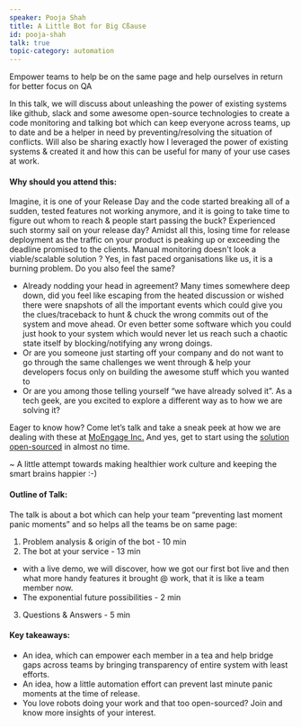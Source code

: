 ```yaml
---
speaker: Pooja Shah
title: A Little Bot for Big Cßause
id: pooja-shah
talk: true
topic-category: automation
---
```


<!--<a href="http://www.slideshare.net/Kevlin/the-error-of-our-ways">[Slides]</a>-->

Empower teams to help be on the same page and help ourselves in return for better focus on QA

In this talk, we will discuss about unleashing the power of existing systems like github, slack and some awesome open-source technologies to create a code monitoring and talking bot which can keep everyone across teams, up to date and be a helper in need by preventing/resolving the situation of conflicts. Will also be sharing exactly how I leveraged the power of existing systems & created it and how this can be useful for many of your use cases at work.

#### **Why should you attend this:**
Imagine, it is one of your Release Day and the code started breaking all of a sudden, tested features not working anymore, and it is going to take time to figure out whom to reach & people start passing the buck? Experienced such stormy sail on your release day? Amidst all this, losing time for release deployment as the traffic on your product is peaking up or exceeding the deadline promised to the clients. Manual monitoring doesn't look a viable/scalable solution ? Yes, in fast paced organisations like us, it is a burning problem. Do you also feel the same?

* Already nodding your head in agreement? Many times somewhere deep down, did you feel like escaping from the heated discussion or wished there were snapshots of all the important events which could give you the clues/traceback to hunt & chuck the wrong commits out of the system and move ahead. Or even better some software which you could just hook to your system which would never let us reach such a chaotic state itself by blocking/notifying any wrong doings.
* Or are you someone just starting off your company and do not want to go through the same challenges we went through & help your developers focus only on building the awesome stuff which you wanted to
* Or are you among those telling yourself “we have already solved it”. As a tech geek, are you excited to explore a different way as to how we are solving it?

Eager to know how? Come let’s talk and take a sneak peek at how we are dealing with these at [MoEngage Inc.](http://moengage.com/) And yes, get to start using the [solution open-sourced](https://github.com/moengage/alice) in almost no time.

~ A little attempt towards making healthier work culture and keeping the smart brains happier :-)

#### **Outline of Talk:**
The talk is about a bot which can help your team “preventing last moment panic moments” and so helps all the teams be on same page:
1. Problem analysis & origin of the bot - 10 min
2. The bot at your service - 13 min
* with a live demo, we will discover, how we got our first bot live and then what more handy features it brought @ work, that it is like a team member now.
* The exponential future possibilities - 2 min
3. Questions & Answers - 5 min

#### **Key takeaways:**
* An idea, which can empower each member in a tea and help bridge gaps across teams by bringing transparency of entire system with least efforts.
* An idea, how a little automation effort can prevent last minute panic moments at the time of release.
* You love robots doing your work and that too open-sourced? Join and know more insights of your interest.
